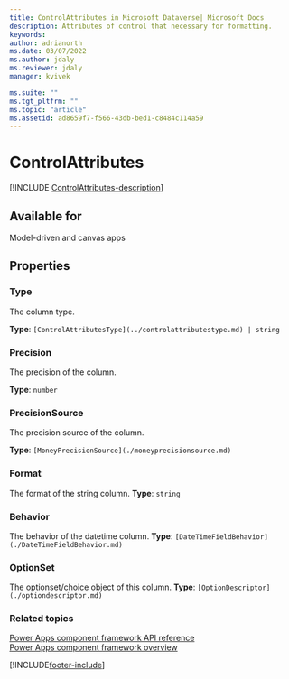 ```yaml
---
title: ControlAttributes in Microsoft Dataverse| Microsoft Docs
description: Attributes of control that necessary for formatting.
keywords:
author: adrianorth
ms.date: 03/07/2022
ms.author: jdaly
ms.reviewer: jdaly
manager: kvivek

ms.suite: ""
ms.tgt_pltfrm: ""
ms.topic: "article"
ms.assetid: ad8659f7-f566-43db-bed1-c8484c114a59
---
```


# ControlAttributes

[!INCLUDE [ControlAttributes-description](includes/controlattributes-description.md)]

## Available for

Model-driven and canvas apps

## Properties

### Type

The column type.

**Type**: `[ControlAttributesType](../controlattributestype.md) | string`

### Precision

The precision of the column.

**Type**: `number`

### PrecisionSource

The precision source of the column.

**Type**: `[MoneyPrecisionSource](./moneyprecisionsource.md)`

### Format

The format of the string column.
**Type**: `string`

### Behavior

The behavior of the datetime column.
**Type**: `[DateTimeFieldBehavior](./DateTimeFieldBehavior.md)`

### OptionSet

The optionset/choice object of this column.
**Type**: `[OptionDescriptor](./optiondescriptor.md)`

### Related topics

[Power Apps component framework API reference](../reference/index.md)<br/>
[Power Apps component framework overview](../overview.md)

[!INCLUDE[footer-include](../../../includes/footer-banner.md)]
